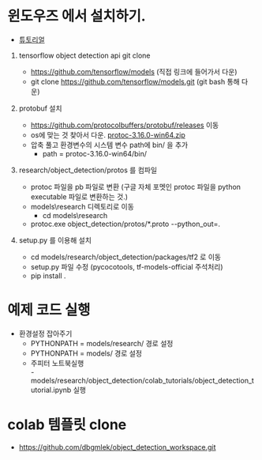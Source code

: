 # 윈도우즈 에서 설치하기.
- [튜토리얼](https://tensorflow-object-detection-api-tutorial.readthedocs.io/en/latest/index.html)
   

1. tensorflow object detection api git clone
    - https://github.com/tensorflow/models (직접 링크에 들어가서 다운)
    - git clone https://github.com/tensorflow/models.git (git bash 통해 다운)

2. protobuf 설치
    - https://github.com/protocolbuffers/protobuf/releases  이동
    - os에 맞는 것 찾아서 다운. [protoc-3.16.0-win64.zip](https://github.com/protocolbuffers/protobuf/releases/download/v3.14.0/protoc-3.14.0-win64.zip)
    - 압축 풀고 환경변수의 시스템 변수 path에 bin/ 을 추가
    	- path = protoc-3.16.0-win64/bin/ 
<!-- 		- 다음을 명령프롬프트에서 실행해서 cmd 재실행 안해도 되게 한다.
		- set path=%path%;C:\tools\protoc-3.17.3-win64\bin  -->

3. research/object_detection/protos 를 컴파일
    - protoc 파일을 pb 파일로 변환 (구글 자체 포멧인 protoc 파일을 python executable 파일로 변환하는 것.)
    - models\research 디렉토리로 이동
        - cd models\research
	- protoc.exe object_detection/protos/*.proto --python_out=.

4. setup.py 를 이용해 설치
    - cd models/research/object_detection/packages/tf2 로 이동
    - setup.py 파일 수정 (pycocotools, tf-models-official 주석처리)
	- pip install .
    
# 예제 코드 실행
   - 환경설정 잡아주기
        - PYTHONPATH = models/research/ 경로 설정
        - PYTHONPATH = models/ 경로 설정
        - 주피터 노트북실행    
	- models/research/object_detection/colab_tutorials/object_detection_tutorial.ipynb 실행


# colab 템플릿 clone
- https://github.com/dbgmlek/object_detection_workspace.git
